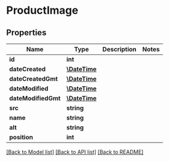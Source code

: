 # ProductImage

## Properties
Name | Type | Description | Notes
------------ | ------------- | ------------- | -------------
**id** | **int** |  | 
**dateCreated** | [**\DateTime**](\DateTime.md) |  | 
**dateCreatedGmt** | [**\DateTime**](\DateTime.md) |  | 
**dateModified** | [**\DateTime**](\DateTime.md) |  | 
**dateModifiedGmt** | [**\DateTime**](\DateTime.md) |  | 
**src** | **string** |  | 
**name** | **string** |  | 
**alt** | **string** |  | 
**position** | **int** |  | 

[[Back to Model list]](../../README.md#documentation-for-models) [[Back to API list]](../../README.md#documentation-for-api-endpoints) [[Back to README]](../../README.md)


